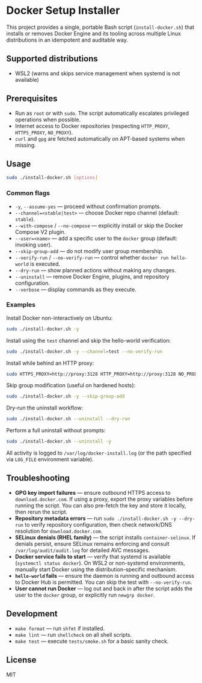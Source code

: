 # Docker Setup Installer

This project provides a single, portable Bash script (`install-docker.sh`) that installs or removes Docker Engine and its tooling across multiple Linux distributions in an idempotent and auditable way.

## Supported distributions

- WSL2 (warns and skips service management when systemd is not available)

## Prerequisites
- Run as `root` or with `sudo`. The script automatically escalates privileged operations when possible.
- Internet access to Docker repositories (respecting `HTTP_PROXY`, `HTTPS_PROXY`, `NO_PROXY`).
- `curl` and `gpg` are fetched automatically on APT-based systems when missing.

## Usage
```bash
sudo ./install-docker.sh [options]
```

### Common flags
- `-y`, `--assume-yes` — proceed without confirmation prompts.
- `--channel=<stable|test>` — choose Docker repo channel (default: `stable`).
- `--with-compose` / `--no-compose` — explicitly install or skip the Docker Compose V2 plugin.
- `--user=<name>` — add a specific user to the `docker` group (default: invoking user).
- `--skip-group-add` — do not modify user group membership.
- `--verify-run` / `--no-verify-run` — control whether `docker run hello-world` is executed.
- `--dry-run` — show planned actions without making any changes.
- `--uninstall` — remove Docker Engine, plugins, and repository configuration.
- `--verbose` — display commands as they execute.

### Examples
Install Docker non-interactively on Ubuntu:
```bash
sudo ./install-docker.sh -y
```

Install using the `test` channel and skip the hello-world verification:
```bash
sudo ./install-docker.sh -y --channel=test --no-verify-run
```

Install while behind an HTTP proxy:
```bash
sudo HTTPS_PROXY=http://proxy:3128 HTTP_PROXY=http://proxy:3128 NO_PROXY=localhost,127.0.0.1 ./install-docker.sh -y
```

Skip group modification (useful on hardened hosts):
```bash
sudo ./install-docker.sh -y --skip-group-add
```

Dry-run the uninstall workflow:
```bash
sudo ./install-docker.sh --uninstall --dry-run
```

Perform a full uninstall without prompts:
```bash
sudo ./install-docker.sh --uninstall -y
```

All activity is logged to `/var/log/docker-install.log` (or the path specified via `LOG_FILE` environment variable).

## Troubleshooting
- **GPG key import failures** — ensure outbound HTTPS access to `download.docker.com`. If using a proxy, export the proxy variables before running the script. You can also pre-fetch the key and store it locally, then rerun the script.
- **Repository metadata errors** — run `sudo ./install-docker.sh -y --dry-run` to verify repository configuration, then check network/DNS resolution for `download.docker.com`.
- **SELinux denials (RHEL family)** — the script installs `container-selinux`. If denials persist, ensure SELinux remains enforcing and consult `/var/log/audit/audit.log` for detailed AVC messages.
- **Docker service fails to start** — verify that systemd is available (`systemctl status docker`). On WSL2 or non-systemd environments, manually start Docker using the distribution-specific mechanism.
- **`hello-world` fails** — ensure the daemon is running and outbound access to Docker Hub is permitted. You can skip the test with `--no-verify-run`.
- **User cannot run Docker** — log out and back in after the script adds the user to the `docker` group, or explicitly run `newgrp docker`.

## Development
- `make format` — run `shfmt` if installed.
- `make lint` — run `shellcheck` on all shell scripts.
- `make test` — execute `tests/smoke.sh` for a basic sanity check.

## License
MIT
